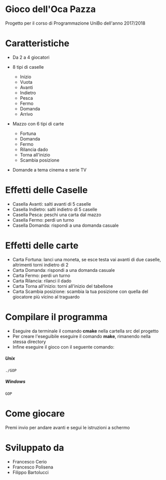 # Gioco dell'Oca Pazza
Progetto per il corso di Programmazione UniBo dell'anno 2017/2018

# Caratteristiche 
- Da 2 a 4 giocatori

- 8 tipi di caselle
    * Inizio
    * Vuota
    * Avanti 
    * Indietro
    * Pesca
    * Fermo
    * Domanda
    * Arrivo
    
- Mazzo con 6 tipi di carte
    * Fortuna 
    * Domanda
    * Fermo 
    * Rilancia dado
    * Torna all'inizio
    * Scambia posizione
    

- Domande a tema cinema e serie TV    

# Effetti delle Caselle
- Casella Avanti: salti avanti di 5 caselle 
- Casella Indietro: salti indietro di 5 caselle 
- Casella Pesca: peschi una carta dal mazzo
- Casella Fermo: perdi un turno 
- Casella Domanda: rispondi a una domanda casuale

# Effetti delle carte
- Carta Fortuna: lanci una moneta, se esce testa vai avanti di due caselle, altrimenti torni indietro di 2
- Carta Domanda: rispondi a una domanda casuale 
- Carta Fermo: perdi un turno
- Carta Rilancia: rilanci il dado
- Carta Torna all'inizio: torni all'inizio del tabellone
- Carta Scambia posizione: scambia la tua posizione con quella del giocatore più vicino al traguardo
 
# Compilare il programma 
- Eseguire da terminale il comando <b>cmake</b> nella cartella src del progetto
- Per creare l'eseguibile eseguire il comando <b>make</b>, rimanendo nella stessa directory
- Infine eseguire il gioco con il seguente comando:
##### Unix
```
./GOP
```
##### Windows
```
GOP
```
 
# Come giocare 
Premi invio per andare avanti e segui le istruzioni a schermo 

# Sviluppato da 
 * Francesco Cerio 
 * Francesco Polisena
 * Filippo Bartolucci
 
